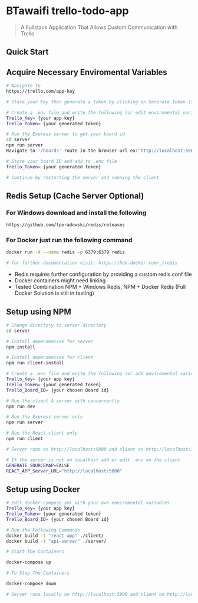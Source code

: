 # BTawaifi trello-todo-app

> A Fullstack Application That Allows Custom Communication with Trello

## Quick Start

## Acquire Necessary Enviromental Variables

```bash
# Navigate To
https://trello.com/app-key

# Store your Key then generate a token by clicking on Generate Token (store it also)

# Create a .env file and write the following (or edit enviromental variables on the webhost)
Trello_Key= {your app key}
Trello_Token= {your generated token}

# Run the Express server to get your board id
cd server
npm run server
Navigate to '/boards' route in the browser url ex:"http://localhost:5000/boards"

# Store your board ID and add to .env file
Trello_Token= {your generated token}

# Continue by restarting the server and running the client
```

## Redis Setup (Cache Server Optional)

### For Windows download and install the following

```bash
https://github.com/tporadowski/redis/releases
```

### For Docker just run the following command

```bash
docker run -d --name redis -p 6379:6379 redis

# for further documentation visit: https://hub.docker.com/_/redis
```

- Redis requires further configuration by providing a custom redis.conf file
- Docker containers might need linking
- Tested Combination NPM + Windows Redis, NPM + Docker Redis (Full Docker Solution is still in testing)

## Setup using NPM

```bash
# Change directory to server directory
cd server

# Install dependencies for server
npm install

# Install dependencies for client
npm run client-install

# Create a .env file and write the following (or add enviromental variables on the webhost)
Trello_Key= {your app key}
Trello_Token= {your generated token}
Trello_Board_ID= {your chosen Board id}

# Run the client & server with concurrently
npm run dev

# Run the Express server only
npm run server

# Run the React client only
npm run client

# Server runs on http://localhost:5000 and client on http://localhost:3000

# If the server is not on localhost add or edit .env on the client
GENERATE_SOURCEMAP=FALSE
REACT_APP_Server_URL="http://localhost:5000"

```

## Setup using Docker

```bash
# Edit docker-compose.yml with your own enviromental variables
Trello_Key= {your app key}
Trello_Token= {your generated token}
Trello_Board_ID= {your chosen Board id}

# Run the Following Commands
docker build -t "react-app" ./client/
docker build -t "api-server" ./server/

# Start The Containers

docker-compose up

# To Stop The Containers

docker-compose down

# Server runs locally on http://localhost:5000 and client on http://localhost:3000
```
